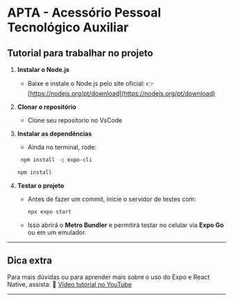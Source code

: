 # **APTA - Acessório Pessoal Tecnológico Auxiliar**

## **Tutorial para trabalhar no projeto**

1. **Instalar o Node.js**

   * Baixe e instale o Node.js pelo site oficial:
     👉 [https://nodejs.org/pt/download](https://nodejs.org/pt/download)

2. **Clonar o repositório**

   * Clone seu repositorio no VsCode

3. **Instalar as dependências**

   * Ainda no terminal, rode:

    ```bash
     npm install -g expo-cli
     ```
   
     ```bash
     npm install
     ```

5. **Testar o projeto**

   * Antes de fazer um commit, inicie o servidor de testes com:

     ```bash
     npx expo start
     ```
   * Isso abrirá o **Metro Bundler** e permitirá testar no celular via **Expo Go** ou em um emulador.

---

## **Dica extra**

Para mais dúvidas ou para aprender mais sobre o uso do Expo e React Native, assista:
🎥 [Vídeo tutorial no YouTube](https://www.youtube.com/watch?v=a8YvzTXft9c&t=679s)

---
